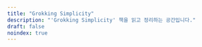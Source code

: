 ```yaml
---
title: "Grokking Simplicity"
description: "'Grokking Simplicity' 책을 읽고 정리하는 공간입니다."
draft: false
noindex: true
---
```

